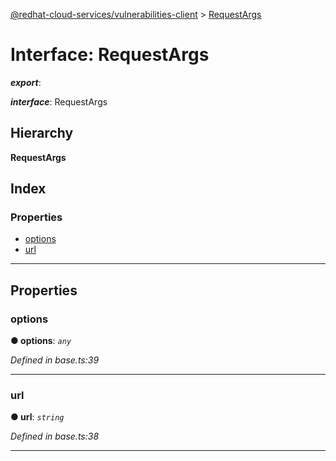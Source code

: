 [@redhat-cloud-services/vulnerabilities-client](../README.md) > [RequestArgs](../interfaces/requestargs.md)

# Interface: RequestArgs

*__export__*: 

*__interface__*: RequestArgs

## Hierarchy

**RequestArgs**

## Index

### Properties

* [options](requestargs.md#options)
* [url](requestargs.md#url)

---

## Properties

<a id="options"></a>

###  options

**● options**: *`any`*

*Defined in base.ts:39*

___
<a id="url"></a>

###  url

**● url**: *`string`*

*Defined in base.ts:38*

___

